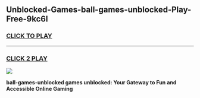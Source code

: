 
## Unblocked-Games-ball-games-unblocked-Play-Free-9kc6l
<h3>
<a href="https://premium76.site?title=ball-games-unblocked&ref=20A">CLICK TO PLAY</a></h3>
<hr>

<h3>
<a href="https://premium76.site?title=ball-games-unblocked&ref=20A">CLICK 2 PLAY</a>
  
</h3>

<a href="https://premium76.site?title=ball-games-unblocked&ref=20A"><img src="https://clearcache.store/games.png"></a>


**ball-games-unblocked games unblocked: Your Gateway to Fun and Accessible Online Gaming**
